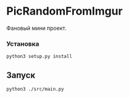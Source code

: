 # PicRandomFromImgur

Фановый мини проект.

### Установка

```
python3 setup.py install
```

## Запуск

```
python3 ./src/main.py
```